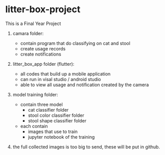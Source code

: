 # litter-box-project
This is a Final Year Project

1. camara folder:
	- contain program that do classifying on cat and stool
	- create usage records
	- create notifications

2. litter_box_app folder (flutter):
	- all codes that build up a mobile application
	- can run in visal studio / android studio
	- able to view all usage and notification created by the camera

3. model training folder:
	- contain three model
		- cat classifier folder
		- stool color classifier folder
		- stool shape classifier folder
	- each contain
		- images that use to train
		- jupyter notebook of the training

4. the full collected images is too big to send,
   these will be put in github.

